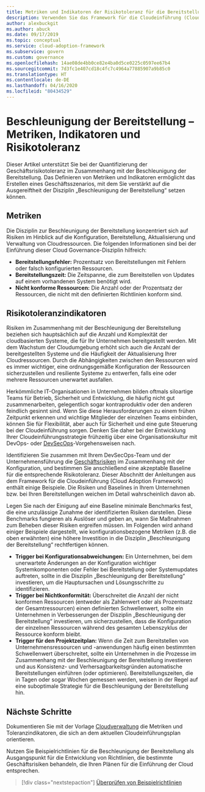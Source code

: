 ```yaml
---
title: Metriken und Indikatoren der Risikotoleranz für die Bereitstellungsbeschleunigung
description: Verwenden Sie das Framework für die Cloudeinführung (Cloud Adoption Framework) für Azure, um die Geschäftsrisikotoleranz im Zusammenhang mit der Bereitstellungsbeschleunigung zu quantifizieren.
author: alexbuckgit
ms.author: abuck
ms.date: 09/17/2019
ms.topic: conceptual
ms.service: cloud-adoption-framework
ms.subservice: govern
ms.custom: governance
ms.openlocfilehash: 14ae08de4bb0ce82e4ba0d5ce0225c0597ee67b4
ms.sourcegitcommit: 7d3fc1e407cd18c4fc7c4964a77885907a9b85c0
ms.translationtype: HT
ms.contentlocale: de-DE
ms.lasthandoff: 04/16/2020
ms.locfileid: "80434529"
---
```

# <a name="deployment-acceleration-metrics-indicators-and-risk-tolerance"></a>Beschleunigung der Bereitstellung – Metriken, Indikatoren und Risikotoleranz

Dieser Artikel unterstützt Sie bei der Quantifizierung der Geschäftsrisikotoleranz im Zusammenhang mit der Beschleunigung der Bereitstellung. Das Definieren von Metriken und Indikatoren ermöglicht das Erstellen eines Geschäftsszenarios, mit dem Sie verstärkt auf die Ausgereiftheit der Disziplin „Beschleunigung der Bereitstellung“ setzen können.

## <a name="metrics"></a>Metriken

Die Disziplin zur Beschleunigung der Bereitstellung konzentriert sich auf Risiken im Hinblick auf die Konfiguration, Bereitstellung, Aktualisierung und Verwaltung von Cloudressourcen. Die folgenden Informationen sind bei der Einführung dieser Cloud Governance-Disziplin hilfreich:

- **Bereitstellungsfehler:** Prozentsatz von Bereitstellungen mit Fehlern oder falsch konfigurierten Ressourcen.
- **Bereitstellungszeit:** Die Zeitspanne, die zum Bereitstellen von Updates auf einem vorhandenen System benötigt wird.
- **Nicht konforme Ressourcen:** Die Anzahl oder der Prozentsatz der Ressourcen, die nicht mit den definierten Richtlinien konform sind.

## <a name="risk-tolerance-indicators"></a>Risikotoleranzindikatoren

Risiken im Zusammenhang mit der Beschleunigung der Bereitstellung beziehen sich hauptsächlich auf die Anzahl und Komplexität der cloudbasierten Systeme, die für Ihr Unternehmen bereitgestellt werden. Mit dem Wachstum der Cloudumgebung erhöht sich auch die Anzahl der bereitgestellten Systeme und die Häufigkeit der Aktualisierung Ihrer Cloudressourcen. Durch die Abhängigkeiten zwischen den Ressourcen wird es immer wichtiger, eine ordnungsgemäße Konfiguration der Ressourcen sicherzustellen und resiliente Systeme zu entwerfen, falls eine oder mehrere Ressourcen unerwartet ausfallen.

<!-- "en-us" location is required for the URL below. -->

Herkömmliche IT-Organisationen in Unternehmen bilden oftmals siloartige Teams für Betrieb, Sicherheit und Entwicklung, die häufig nicht gut zusammenarbeiten, gelegentlich sogar kontraproduktiv oder den anderen feindlich gesinnt sind. Wenn Sie diese Herausforderungen zu einem frühen Zeitpunkt erkennen und wichtige Mitglieder der einzelnen Teams einbinden, können Sie für Flexibilität, aber auch für Sicherheit und eine gute Steuerung bei der Cloudeinführung sorgen. Denken Sie daher bei der Entwicklung Ihrer Cloudeinführungsstrategie frühzeitig über eine Organisationskultur mit DevOps- oder [DevSecOps](https://www.microsoft.com/en-us/securityengineering/devsecops)-Vorgehensweisen nach.

Identifizieren Sie zusammen mit Ihrem DevSecOps-Team und der Unternehmensführung die [Geschäftsrisiken](./business-risks.md) im Zusammenhang mit der Konfiguration, und bestimmen Sie anschließend eine akzeptable Baseline für die entsprechende Risikotoleranz. Dieser Abschnitt der Anleitungen aus dem Framework für die Cloudeinführung (Cloud Adoption Framework) enthält einige Beispiele. Die Risiken und Baselines in Ihrem Unternehmen bzw. bei Ihren Bereitstellungen weichen im Detail wahrscheinlich davon ab.

Legen Sie nach der Einigung auf eine Baseline minimale Benchmarks fest, die eine unzulässige Zunahme der identifizierten Risiken darstellen. Diese Benchmarks fungieren als Auslöser und geben an, wann Sie Maßnahmen zum Beheben dieser Risiken ergreifen müssen. Im Folgenden wird anhand einiger Beispiele dargestellt, wie konfigurationsbezogene Metriken (z.B. die oben erwähnten) eine höhere Investition in die Disziplin „Beschleunigung der Bereitstellung“ rechtfertigen können.

- **Trigger bei Konfigurationsabweichungen:** Ein Unternehmen, bei dem unerwartete Änderungen an der Konfiguration wichtiger Systemkomponenten oder Fehler bei Bereitstellung oder Systemupdates auftreten, sollte in die Disziplin „Beschleunigung der Bereitstellung“ investieren, um die Hauptursachen und Lösungsschritte zu identifizieren.
- **Trigger bei Nichtkonformität:** Überschreitet die Anzahl der nicht konformen Ressourcen (entweder als Zahlenwert oder als Prozentsatz der Gesamtressourcen) einen definierten Schwellenwert, sollte ein Unternehmen in Verbesserungen der Disziplin „Beschleunigung der Bereitstellung“ investieren, um sicherzustellen, dass die Konfiguration der einzelnen Ressourcen während des gesamten Lebenszyklus der Ressource konform bleibt.
- **Trigger für den Projektzeitplan:** Wenn die Zeit zum Bereitstellen von Unternehmensressourcen und -anwendungen häufig einen bestimmten Schwellenwert überschreitet, sollte ein Unternehmen in die Prozesse im Zusammenhang mit der Beschleunigung der Bereitstellung investieren und aus Konsistenz- und Verhersagbarkeitsgründen automatische Bereitstellungen einführen (oder optimieren). Bereitstellungszeiten, die in Tagen oder sogar Wochen gemessen werden, weisen in der Regel auf eine suboptimale Strategie für die Beschleunigung der Bereitstellung hin.

## <a name="next-steps"></a>Nächste Schritte

Dokumentieren Sie mit der Vorlage [Cloudverwaltung](./template.md) die Metriken und Toleranzindikatoren, die sich an dem aktuellen Cloudeinführungsplan orientieren.

Nutzen Sie Beispielrichtlinien für die Beschleunigung der Bereitstellung als Ausgangspunkt für die Entwicklung von Richtlinien, die bestimmte Geschäftsrisiken behandeln, die Ihren Plänen für die Einführung der Cloud entsprechen.

> [!div class="nextstepaction"]
> [Überprüfen von Beispielrichtlinien](./policy-statements.md)

